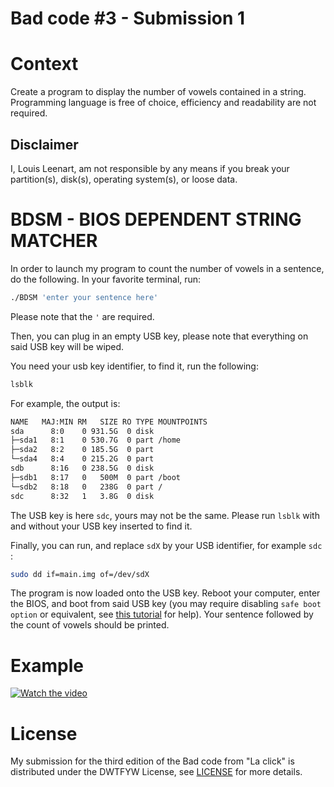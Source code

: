 # Bad code #3 - Submission 1

# Context

Create a program to display the number of vowels contained in a string. Programming language is free of choice, efficiency and readability are not required.

## Disclaimer

I, Louis Leenart, am not responsible by any means if you break your partition(s), disk(s), operating system(s), or loose data.

# BDSM - BIOS DEPENDENT STRING MATCHER

In order to launch my program to count the number of vowels in a sentence, do the following. In your favorite terminal, run:

```bash
./BDSM 'enter your sentence here'
```

Please note that the `'` are required.

Then, you can plug in an empty USB key, please note that everything on said USB key will be wiped.

You need your usb key identifier, to find it, run the following:

```bash
lsblk
```

For example, the output is:

```bash
NAME   MAJ:MIN RM   SIZE RO TYPE MOUNTPOINTS
sda      8:0    0 931.5G  0 disk
├─sda1   8:1    0 530.7G  0 part /home
├─sda2   8:2    0 185.5G  0 part
└─sda4   8:4    0 215.2G  0 part
sdb      8:16   0 238.5G  0 disk
├─sdb1   8:17   0   500M  0 part /boot
└─sdb2   8:18   0   238G  0 part /
sdc      8:32   1   3.8G  0 disk
```

The USB key is here `sdc`, yours may not be the same. Please run `lsblk` with and without your USB key inserted to find it.

Finally, you can run, and replace `sdX` by your USB identifier, for example `sdc` :

```bash
sudo dd if=main.img of=/dev/sdX
```

The program is now loaded onto the USB key. Reboot your computer, enter the BIOS, and boot from said USB key (you may require disabling `safe boot option` or equivalent, see [this tutorial](https://www.malekal.com/comment-demarrer-ordinateur-cle-usb/) for help). Your sentence followed by the count of vowels should be printed.

# Example

[![Watch the video](https://img.youtube.com/vi/OJno2fkPDCU/maxresdefault.jpg)](https://www.youtube.com/watch?v=OJno2fkPDCU)


# License

My submission for the third edition of the Bad code from "La click" is distributed under the DWTFYW License, see [LICENSE](LICENSE) for more details.
